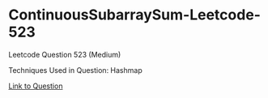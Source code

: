 # ContinuousSubarraySum-Leetcode-523

Leetcode Question 523 (Medium)

Techniques Used in Question:
Hashmap

[Link to Question](https://leetcode.com/problems/continuous-subarray-sum/)
